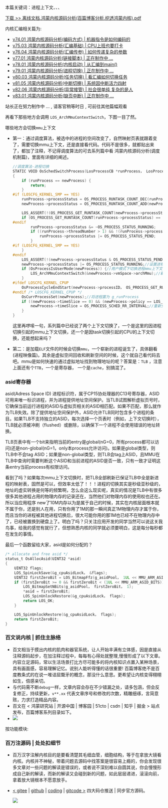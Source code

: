 本篇关键词：进程上下文、、、


[下载 >> 离线文档.鸿蒙内核源码分析(百篇博客分析.挖透鸿蒙内核).pdf](https://weharmonyos.oss-cn-hangzhou.aliyuncs.com/resources/pdf/鸿蒙内核源码分析(百篇博客分析.挖透鸿蒙内核).zip)

内核汇编相关篇为: 

* [v74.01 鸿蒙内核源码分析(编码方式) | 机器指令是如何编码的 ](/blog/74.md)
* [v75.03 鸿蒙内核源码分析(汇编基础) | CPU上班也要打卡](/blog/75.md)
* [v76.04 鸿蒙内核源码分析(汇编传参) | 如何传递复杂的参数](/blog/76.md)
* [v77.01 鸿蒙内核源码分析(链接脚本) | 正在制作中 ... ](/blog/77.md)
* [v78.01 鸿蒙内核源码分析(内核启动) | 从汇编到main()](/blog/78.md)
* [v79.01 鸿蒙内核源码分析(进程切换) | 正在制作中 ... ](/blog/79.md)
* [v80.03 鸿蒙内核源码分析(任务切换) | 看汇编如何切换任务](/blog/80.md)
* [v81.05 鸿蒙内核源码分析(中断切换) | 系统因中断活力四射](/blog/81.md)
* [v82.06 鸿蒙内核源码分析(异常接管) | 社会很单纯 复杂的是人](/blog/82.md)
* [v83.01 鸿蒙内核源码分析(缺页中断) | 正在制作中 ... ](/blog/83.md)



站长正在努力制作中 ... , 请客官稍等时日 , 可前往其他篇幅观看 

再看下那些地方会调用 `LOS_ArchMmuContextSwitch`，下图一目了然。

哪些地方会切换`mmu`上下文

* 第一：通过调度算法，被选中的进程的空间改变了，自然映射页表就跟着变了，需要切换mmu上下文，还是直接看代码。代码不是很多，就都贴出来了，都加了注释，不记得调度算法的可去系列篇中看 鸿蒙内核源码分析(调度机制篇)，里面有详细的阐述。

    ```c
    //调度算法-进程切换
    STATIC VOID OsSchedSwitchProcess(LosProcessCB *runProcess， LosProcessCB *newProcess)
    {
        if (runProcess == newProcess) {
            return;
        }
    #if (LOSCFG_KERNEL_SMP == YES)
        runProcess->processStatus = OS_PROCESS_RUNTASK_COUNT_DEC(runProcess->processStatus);
        newProcess->processStatus = OS_PROCESS_RUNTASK_COUNT_ADD(newProcess->processStatus);

        LOS_ASSERT(!(OS_PROCESS_GET_RUNTASK_COUNT(newProcess->processStatus) > LOSCFG_KERNEL_CORE_NUM));
        if (OS_PROCESS_GET_RUNTASK_COUNT(runProcess->processStatus) == 0) {//获取当前进程的任务数量
    #endif
            runProcess->processStatus &= ~OS_PROCESS_STATUS_RUNNING;
            if ((runProcess->threadNumber > 1) && !(runProcess->processStatus & OS_PROCESS_STATUS_READY)) {
                runProcess->processStatus |= OS_PROCESS_STATUS_PEND;
            }
    #if (LOSCFG_KERNEL_SMP == YES)
        }
    #endif
        LOS_ASSERT(!(newProcess->processStatus & OS_PROCESS_STATUS_PEND));//断言进程不是阻塞状态
        newProcess->processStatus |= OS_PROCESS_STATUS_RUNNING;//设置进程状态为运行状态
        if (OsProcessIsUserMode(newProcess)) {//用户模式下切换进程mmu上下文
            LOS_ArchMmuContextSwitch(&newProcess->vmSpace->archMmu);//新进程->虚拟空间中的->Mmu部分入参
        }
    #ifdef LOSCFG_KERNEL_CPUP
        OsProcessCycleEndStart(newProcess->processID， OS_PROCESS_GET_RUNTASK_COUNT(runProcess->processStatus) + 1);
    #endif /* LOSCFG_KERNEL_CPUP */
        OsCurrProcessSet(newProcess);//将进程置为 g_runProcess
        if ((newProcess->timeSlice == 0) && (newProcess->policy == LOS_SCHED_RR)) {//为用完时间片或初始进程分配时间片
            newProcess->timeSlice = OS_PROCESS_SCHED_RR_INTERVAL;//重新分配时间片，默认 20ms
        }
    }
    ```

    这里再啰嗦一句，系列篇中已经说了两个上下文切换了，一个是这里的因进程切换引起的mmu上下文切换，还一个是因task切换引起的CPU的上下文切换，还能想起来吗？

* 第二：是加载`ELF`文件的时候会切换`mmu`，一个崭新的进程诞生了，具体翻看(进程映像篇)。其余是虚拟空间回收和刷新空间的时候，这个就自己看代码去吧。mmu是如何快速的通过虚拟地址找到物理地址的呢？答案是：`TLB` ，注意上面还有个`TTB`，一个是寄存器， 一个是`cache`，别搞混了。
  
### asid寄存器

asid(Adress Space ID) 进程标识符，属于CP15协处理器的C13号寄存器，ASID可用来唯一标识进程，并为进程提供地址空间保护。当TLB试图解析虚拟页号时，它确保当前运行进程的ASID与虚拟页相关的ASID相匹配。如果不匹配，那么就作为TLB失效。除了提供地址空间保护外，ASID允许TLB同时包含多个进程的条目。如果TLB不支持独立的ASID，每次选择一个页表时（例如，上下文切换时），TLB就必须被冲刷（flushed）或删除，以确保下一个进程不会使用错误的地址转换。

TLB页表中有一个bit来指明当前的entry是global(nG=0，所有process都可以访问)还是non-global(nG=1，only本process允许访问)。如果是global类型，则TLB中不会tag ASID；如果是non-global类型，则TLB会tag上ASID，且MMU在TLB中查询时需要判断这个ASID和当前进程的ASID是否一致，只有一致才证明这条entry当前process有权限访问。

看到了吗？如果每次mmu上下文切换时，把TLB全部刷新已保证TLB中全是新进程的映射表，固然是可以，但效率太低了！！！进程的切换其实是秒级亚秒级的，地址的虚实转换是何等的频繁啊，怎么会这么现实呢，真实的情况是TLB中有很多很多其他进程占用的物理内存的记录还在，当然他们对物理内存的使用权也还在。所以当应用程序 new了10M内存以为是属于自己的时候，其实在内核层面根本就不属于你，还是别人在用，只有你用了1M的那一瞬间真正1M物理内存才属于你，而且当你的进程被其他进程切换后，很大可能你用的那1M也已经不在物理内存中了，已经被置换到硬盘上了。明白了吗？只关注应用开发的同学当然可以说这关我鸟事，给我的感觉有就行了，但想熟悉内核的同学就必须要明白，这是每分每秒都在发生的事情。

最后一个函数留给大家，asid是如何分配的？

```c
/* allocate and free asid */
status_t OsAllocAsid(UINT32 *asid)
{
    UINT32 flags;
    LOS_SpinLockSave(&g_cpuAsidLock， &flags);
    UINT32 firstZeroBit = LOS_BitmapFfz(g_asidPool， 1UL << MMU_ARM_ASID_BITS);
    if (firstZeroBit >= 0 && firstZeroBit < (1UL << MMU_ARM_ASID_BITS)) {
        LOS_BitmapSetNBits(g_asidPool， firstZeroBit， 1);
        *asid = firstZeroBit;
        LOS_SpinUnlockRestore(&g_cpuAsidLock， flags);
        return LOS_OK;
    }

    LOS_SpinUnlockRestore(&g_cpuAsidLock， flags);
    return firstZeroBit;
}

```  

### 百文说内核 | 抓住主脉络

* 百文相当于摸出内核的肌肉和器官系统，让人开始丰满有立体感，因是直接从注释源码起步，在加注释过程中，每每有心得处就整理,慢慢形成了以下文章。内容立足源码，常以生活场景打比方尽可能多的将内核知识点置入某种场景，具有画面感，容易理解记忆。说别人能听得懂的话很重要! 百篇博客绝不是百度教条式的在说一堆诘屈聱牙的概念，那没什么意思。更希望让内核变得栩栩如生，倍感亲切。
* 与代码需不断`debug`一样，文章内容会存在不少错漏之处，请多包涵，但会反复修正，持续更新，`v**.xx` 代表文章序号和修改的次数，精雕细琢，言简意赅，力求打造精品内容。
* 百文在 < 鸿蒙研究站 | 开源中国 | 博客园 | 51cto | csdn | 知乎 | 掘金 > 站点发布，百篇博客系列目录如下。
* ![](https://weharmonyos.oss-cn-hangzhou.aliyuncs.com/resources/common/cate.png)

按功能模块:


### 百万注源码 | 处处扣细节

* 百万汉字注解内核目的是要看清楚其毛细血管，细胞结构，等于在拿放大镜看内核。内核并不神秘，带着问题去源码中找答案是很容易上瘾的，你会发现很多文章对一些问题的解读是错误的，或者说不深刻难以自圆其说，你会慢慢形成自己新的解读，而新的解读又会碰到新的问题，如此层层递进，滚滚向前，拿着放大镜根本不愿意放手。
* [< gitee](https://gitee.com/weharmony/kernel_liteos_a_note) | [github](https://github.com/kuangyufei/kernel_liteos_a_note) | [coding](https://weharmony.coding.net/public/harmony/kernel_liteos_a_note/git/files) | [gitcode >](https://gitcode.net/kuangyufei/kernel_liteos_a_note) 四大码仓推送 | 同步官方源码。
  
  [![](https://gitee.com/weharmony/kernel_liteos_a_note/widgets/widget_card.svg?colors=393222,ebdfc1,fffae5,d8ca9f,393222,a28b40)](https://gitee.com/weharmony/kernel_liteos_a_note)


